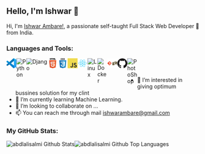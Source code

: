 ## Hello, I'm Ishwar 👋

Hi, I'm [Ishwar Ambare!](https://www.linkedin.com/in/ishwar-a-926b42129), a passionate self-taught Full Stack Web Developer 🚀 from India.

<!-- ### Connect with me:

[<img align="left" alt="ishwar.s" width="22px" src="https://image.flaticon.com/icons/svg/733/733547.svg" />][facebook]
[<img align="left" alt="ishwar | Twitter" width="22px" src="https://image.flaticon.com/icons/svg/733/733579.svg" />][twitter]
[<img align="left" alt="ishwar | LinkedIn" width="22px" src="https://image.flaticon.com/icons/svg/733/733561.svg" />][linkedin]
[<img align="left" alt="ishwar | Instagram" width="22px" src="https://image.flaticon.com/icons/svg/733/733558.svg" />][instagram]
<br /> -->

### Languages and Tools:

<img align="left" alt="Visual Studio Code" width="26px" src="https://raw.githubusercontent.com/github/explore/80688e429a7d4ef2fca1e82350fe8e3517d3494d/topics/visual-studio-code/visual-studio-code.png" />
<img align="left" alt="Python" width="26px" src="https://image.flaticon.com/icons/svg/1822/1822899.svg" />
<img align="left" alt="Django" width="56px" src="https://static.djangoproject.com/img/logos/django-logo-negative.svg" />
<img align="left" alt="HTML" width="26px" src="https://raw.githubusercontent.com/github/explore/80688e429a7d4ef2fca1e82350fe8e3517d3494d/topics/html/html.png" />
<img align="left" alt="css" width="26px" src="https://raw.githubusercontent.com/github/explore/80688e429a7d4ef2fca1e82350fe8e3517d3494d/topics/css/css.png" />
<img align="left" alt="JavaScript" width="26px" src="https://raw.githubusercontent.com/github/explore/80688e429a7d4ef2fca1e82350fe8e3517d3494d/topics/javascript/javascript.png" />
<img align="left" alt="react" width="26px" src="https://raw.githubusercontent.com/github/explore/80688e429a7d4ef2fca1e82350fe8e3517d3494d/topics/react/react.png" />
<img align="left" alt="Linux" width="26px" src="https://image.flaticon.com/icons/svg/226/226772.svg" />
<img align="left" alt="Docker" width="26px" src="https://image.flaticon.com/icons/svg/919/919853.svg" />
<img align="left" alt="Git" width="26px" src="https://raw.githubusercontent.com/github/explore/80688e429a7d4ef2fca1e82350fe8e3517d3494d/topics/git/git.png" />
<img align="left" alt="github" width="26px" src="https://raw.githubusercontent.com/github/explore/78df643247d429f6cc873026c0622819ad797942/topics/github/github.png" />
<img align="left" alt="PhotoShop" width="26px" src="https://image.flaticon.com/icons/svg/888/888872.svg" />
<br />
<br />

- 👀 I’m interested in giving optimum bussines solution for my clint 
- 🌱 I’m currently learning Machine Learning.
- 💞️ I’m looking to collaborate on ...
- 📫 You can reach me through mail ishwarambare@gmail.com

### My GitHub Stats:
<img align="left" alt="abdlalisalmi Github Stats" src="https://github-readme-stats.vercel.app/api?username=abdlalisalmi&show_icons=true&hide_border=true&hide_title=true&icon_color=17D778&bg_color=0d1117&text_color=e1e4e8" />


<img align="left" alt="abdlalisalmi Github Top Languages" src="https://github-readme-stats.vercel.app/api/top-langs/?username=abdlalisalmi&show_icons=true&hide_border=true&hide_title=true&layout=compact&icon_color=17D778&bg_color=0d1117&text_color=e1e4e8" />

<br />
<br />
<br />
<br />
<br />
<br />
<br />
<br />

[linkedin]: https://www.linkedin.com/in/ishwar-a-926b42129
[instagram]: https://www.instagram.com/ishwar_ambare/

<br>
<br>
<br>
<br>
<br>
<br>
<br>
<br>
<br>
<br>


<!---
Ishwar786Ambare/Ishwar786Ambare is a ✨ special ✨ repository because its `README.md` (this file) appears on your GitHub profile.
You can click the Preview link to take a look at your changes.
--->
